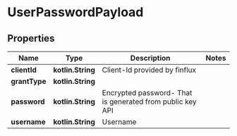 
# UserPasswordPayload

## Properties
Name | Type | Description | Notes
------------ | ------------- | ------------- | -------------
**clientId** | **kotlin.String** | Client-Id provided by finflux | 
**grantType** | **kotlin.String** |  | 
**password** | **kotlin.String** | Encrypted password- That is generated from public key API | 
**username** | **kotlin.String** | Username | 



